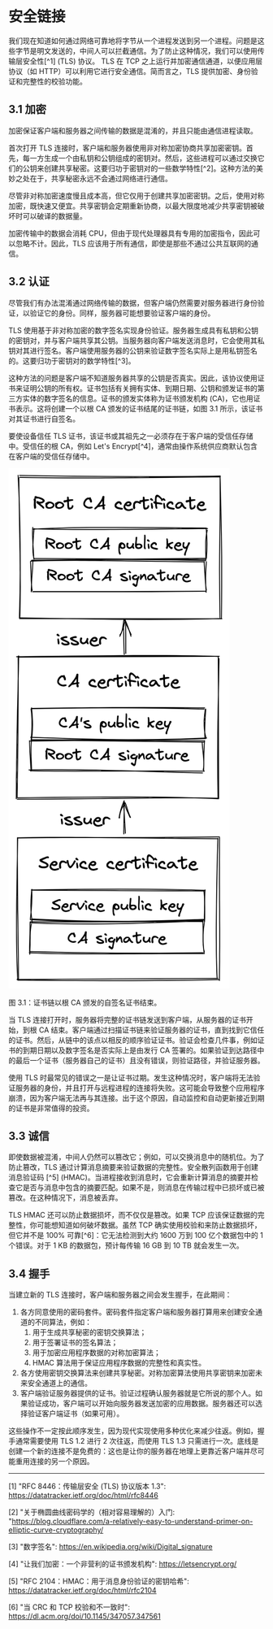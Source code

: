 # 安全链接

我们现在知道如何通过网络可靠地将字节从一个进程发送到另一个进程。问题是这些字节是明文发送的，中间人可以拦截通信。为了防止这种情况，我们可以使用传输层安全性[^1] (TLS) 协议。 TLS 在 TCP 之上运行并加密通信通道，以便应用层协议（如 HTTP）可以利用它进行安全通信。简而言之，TLS 提供加密、身份验证和完整性的校验功能。

## 3.1 加密

加密保证客户端和服务器之间传输的数据是混淆的，并且只能由通信进程读取。

首次打开 TLS 连接时，客户端和服务器使用非对称加密协商共享加密密钥。首先，每一方生成一个由私钥和公钥组成的密钥对。然后，这些进程可以通过交换它们的公钥来创建共享秘密。这要归功于密钥对的一些数学特性[^2]。这种方法的美妙之处在于，共享秘密永远不会通过网络进行通信。

尽管非对称加密速度慢且成本高，但它仅用于创建共享加密密钥。之后，使用对称加密，既快速又便宜。共享密钥会定期重新协商，以最大限度地减少共享密钥被破坏时可以破译的数据量。

加密传输中的数据会消耗 CPU，但由于现代处理器具有专用的加密指令，因此可以忽略不计。因此，TLS 应该用于所有通信，即使是那些不通过公共互联网的通信。

## 3.2 认证

尽管我们有办法混淆通过网络传输的数据，但客户端仍然需要对服务器进行身份验证，以验证它的身份。同样，服务器可能想要验证客户端的身份。

TLS 使用基于非对称加密的数字签名实现身份验证。服务器生成具有私钥和公钥的密钥对，并与客户端共享其公钥。当服务器向客户端发送消息时，它会使用其私钥对其进行签名。客户端使用服务器的公钥来验证数字签名实际上是用私钥签名的。这要归功于密钥对的数学特性[^3]。

这种方法的问题是客户端不知道服务器共享的公钥是否真实。因此，该协议使用证书来证明公钥的所有权。证书包括有关拥有实体、到期日期、公钥和颁发证书的第三方实体的数字签名的信息。证书的颁发实体称为证书颁发机构 (CA)，它也用证书表示。这将创建一个以根 CA 颁发的证书结尾的证书链，如图 3.1 所示，该证书对其证书进行自签名。

要使设备信任 TLS 证书，该证书或其祖先之一必须存在于客户端的受信任存储中。受信任的根 CA，例如 Let's Encrypt[^4]，通常由操作系统供应商默认包含在客户端的受信任存储中。

![](../images/03/3-01.png)

图 3.1：证书链以根 CA 颁发的自签名证书结束。

当 TLS 连接打开时，服务器将完整的证书链发送到客户端，从服务器的证书开始，到根 CA 结束。客户端通过扫描证书链来验证服务器的证书，直到找到它信任的证书。然后，从链中的该点以相反的顺序验证证书。验证会检查几件事，例如证书的到期日期以及数字签名是否实际上是由发行 CA 签署的。如果验证到达路径中的最后一个证书（服务器自己的证书）且没有错误，则验证路径，并验证服务器。

使用 TLS 时最常见的错误之一是让证书过期。发生这种情况时，客户端将无法验证服务器的身份，并且打开与远程进程的连接将失败。这可能会导致整个应用程序崩溃，因为客户端无法再与其连接。出于这个原因，自动监控和自动更新接近到期的证书是非常值得的投资。

## 3.3 诚信

即使数据被混淆，中间人仍然可以篡改它；例如，可以交换消息中的随机位。为了防止篡改，TLS 通过计算消息摘要来验证数据的完整性。安全散列函数用于创建消息验证码 [^5] (HMAC)。当进程接收到消息时，它会重新计算消息的摘要并检查它是否与消息中包含的摘要匹配。如果不是，则消息在传输过程中已损坏或已被篡改。在这种情况下，消息被丢弃。

TLS HMAC 还可以防止数据损坏，而不仅仅是篡改。如果 TCP 应该保证数据的完整性，你可能想知道如何破坏数据。虽然 TCP 确实使用校验和来防止数据损坏，但它并不是 100% 可靠[^6]：它无法检测到大约 1600 万到 100 亿个数据包中的 1 个错误。对于 1 KB 的数据包，预计每传输 16 GB 到 10 TB 就会发生一次。

## 3.4 握手

当建立新的 TLS 连接时，客户端和服务器之间会发生握手，在此期间：

1. 各方同意使用的密码套件。密码套件指定客户端和服务器打算用来创建安全通道的不同算法，例如：
   1. 用于生成共享秘密的密钥交换算法；
   2. 用于签署证书的签名算法；
   3. 用于加密应用程序数据的对称加密算法；
   4. HMAC 算法用于保证应用程序数据的完整性和真实性。
2. 各方使用密钥交换算法来创建共享秘密。对称加密算法使用共享密钥来加密未来安全通道上的通信。
3. 客户端验证服务器提供的证书。验证过程确认服务器就是它所说的那个人。如果验证成功，客户端可以开始向服务器发送加密的应用数据。服务器还可以选择验证客户端证书（如果可用）。

这些操作不一定按此顺序发生，因为现代实现使用多种优化来减少往返。例如，握手通常需要使用 TLS 1.2 进行 2 次往返，而使用 TLS 1.3 只需进行一次。底线是创建一个新的连接不是免费的：这也是让你的服务器在地理上更靠近客户端并尽可能重用连接的另一个原因。

------------------------

[1] "RFC 8446：传输层安全 (TLS) 协议版本 1.3": https://datatracker.ietf.org/doc/html/rfc8446

[2] "关于椭圆曲线密码学的（相对容易理解的）入门: "https://blog.cloudflare.com/a-relatively-easy-to-understand-primer-on-elliptic-curve-cryptography/

[3] "数字签名": https://en.wikipedia.org/wiki/Digital_signature

[4] "让我们加密：一个非营利的证书颁发机构": https://letsencrypt.org/

[5] "RFC 2104：HMAC：用于消息身份验证的密钥哈希":  https://datatracker.ietf.org/doc/html/rfc2104

[6] "当 CRC 和 TCP 校验和不一致时": https://dl.acm.org/doi/10.1145/347057.347561